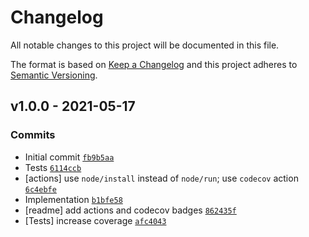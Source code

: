 # Changelog

All notable changes to this project will be documented in this file.

The format is based on [Keep a Changelog](https://keepachangelog.com/en/1.0.0/)
and this project adheres to [Semantic Versioning](https://semver.org/spec/v2.0.0.html).

## v1.0.0 - 2021-05-17

### Commits

- Initial commit [`fb9b5aa`](https://github.com/es-shims/Number.isSafeInteger/commit/fb9b5aa5eb5d4576eafe1ee0a4fad8442b96c2e8)
- Tests [`6114ccb`](https://github.com/es-shims/Number.isSafeInteger/commit/6114ccbbf5ecd03c860062e504148ad06fc1e5ff)
- [actions] use `node/install` instead of `node/run`; use `codecov` action [`6c4ebfe`](https://github.com/es-shims/Number.isSafeInteger/commit/6c4ebfe4865c09d6fa481272f957d89d7750278b)
- Implementation [`b1bfe58`](https://github.com/es-shims/Number.isSafeInteger/commit/b1bfe58841306642cec11b0e696a5b52ce2d725e)
- [readme] add actions and codecov badges [`862435f`](https://github.com/es-shims/Number.isSafeInteger/commit/862435fa5dcd518217437db9cbd1afdd2f196200)
- [Tests] increase coverage [`afc4043`](https://github.com/es-shims/Number.isSafeInteger/commit/afc40434d431da380913714c004978fa0396059f)
